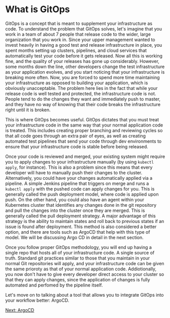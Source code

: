 # What is GitOps

GitOps is a concept that is meant to supplement your infrastructure as code. To understand the problem that GitOps solves, let's imagine that you work in a team of about 7 people that release code to the wider, large organization that you work in. Since your upper management wanted to invest heavily in having a good test and release infrastructure in place, you spent months setting up clusters, pipelines, and cloud services that automatically test your code before it gets released. Now all this is working fine, and the quality of your releases has gone up considerably. However, some months down the line, other developers change the test infrastructure as your application evolves, and you start noticing that your infrastructure is breaking more often. Now, you are forced to spend more time maintaining your infrastructure as opposed to building your application, which is obviously unacceptable. The problem here lies in the fact that while your release code is well tested and protected, the infrastructure code is not. People tend to do the changes they want and immediately push to master, and they have no way of knowing that their code breaks the infrastructure right until it is broken.

This is where GitOps becomes useful. GitOps dictates that you must treat your infrastructure code in the same way that your normal application code is treated. This includes creating proper branching and reviewing cycles so that all code goes through an extra pair of eyes, as well as creating automated test pipelines that send your code through dev environments to ensure that your infrastructure code is stable before being released.

Once your code is reviewed and merged, your existing system might require you to apply changes to your infrastructure manually (by using ```kubectl apply```, for instance). This is also a problem since this means that every developer will have to manually push their changes to the cluster. Alternatively, you could have your changes automatically applied via a pipeline. A simple Jenkins pipeline that triggers on merge and runs a ```kubectl apply``` with the pushed code can apply changes for you. This is generally called the push deployment model, where code is applied upon push. On the other hand, you could also have an agent within your Kubernetes cluster that identifies any changes done in the git repository and pull the changes into the cluster once they are merged. This is generally called the pull deployment strategy. A major advantage of this strategy is the ability to maintain states and roll back to previous states if an issue is found after deployment. This method is also considered a better option, and there are tools such as ArgoCD that help with this type of model. We will be discussing Argo CD in detail in the next section.

Once you follow proper GitOps methodology, you will end up having a single repo that hosts all of your infrastructure code. A single source of truth. Standard git practices similar to those that you maintain in your normal Git repositories will apply, and your infrastructure code can be given the same prioroty as that of your normal application code. Addiotionally, you now don't have to give every developer direct access to your cluster so that they can apply changes, since the application of changes is fully automated and perfomed by the pipeline itself.

Let's move on to talking about a tool that allows you to integrate GitOps into your workflow better: ArgoCD.

[Next: ArgoCD](./argocd.md)